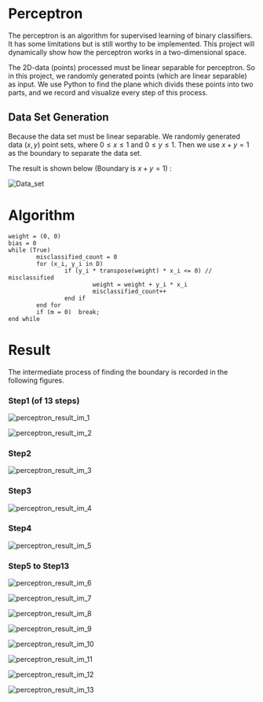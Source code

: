 # Perceptron
The perceptron is an algorithm for supervised learning of binary classifiers. It has some limitations but is still worthy to be implemented. This project will dynamically show how the perceptron works in a two-dimensional space.

The 2D-data (points) processed must be linear separable for perceptron. So in this project, we randomly generated points (which are linear separable) as input. We use Python to find the plane which divids these points into two parts, and we record and visualize every step of this process.

## Data Set Generation

Because the data set must be linear separable. We randomly generated data $(x, y)$ point sets, where $0 ≤ x ≤ 1$ and $0 ≤ y ≤ 1$. Then we use $x + y = 1$ as the boundary to separate the data set.  

The result is shown below (Boundary is $x + y = 1$) :

![Data_set](../result_graphs/perceptron_datagen.jpg)

# Algorithm
``` pseudocode
weight = (0, 0)
bias = 0
while (True)
		misclassified_count = 0
		for (x_i, y_i in D)
				if (y_i * transpose(weight) * x_i <= 0)	// misclassified
						weight = weight + y_i * x_i
						misclassified_count++
				end if
		end for
		if (m = 0)	break;
end while
```

# Result

The intermediate process of finding the boundary is recorded in the following figures.

### Step1 (of 13 steps)

![perceptron_result_im_1](../result_graphs/perceptron_result_im_1.png)

![perceptron_result_im_2](../result_graphs/perceptron_result_im_2.png)

### Step2

![perceptron_result_im_3](../result_graphs/perceptron_result_im_3.png)

### Step3

![perceptron_result_im_4](../result_graphs/perceptron_result_im_4.png)

### Step4

![perceptron_result_im_5](../result_graphs/perceptron_result_im_5.png)

### Step5 to Step13

![perceptron_result_im_6](../result_graphs/perceptron_result_im_6.png)

![perceptron_result_im_7](../result_graphs/perceptron_result_im_7.png)

![perceptron_result_im_8](../result_graphs/perceptron_result_im_8.png)

![perceptron_result_im_9](../result_graphs/perceptron_result_im_9.png)

![perceptron_result_im_10](../result_graphs/perceptron_result_im_10.png)

![perceptron_result_im_11](../result_graphs/perceptron_result_im_11.png)

![perceptron_result_im_12](../result_graphs/perceptron_result_im_12.png)

![perceptron_result_im_13](../result_graphs/perceptron_result_im_13.png)